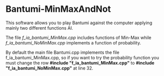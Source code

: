 # Bantumi-MinMaxAndNot
This software allows you to play Bantumi against the computer  applying mainly two different functions AI.

The file *f_ia_bantumi_MinMax.cpp* includes functions of Min-Max while *f_ia_bantumi_NoMinMax.cpp* implements a function of probability.

By default the main file Bantumi.cpp implements the file f_ia_bantumi_MinMax.cpp, so if you want to try the probability function you must change the row **#include "f_ia_bantumi_MinMax.cpp"** to **#include "f_ia_bantumi_NoMinMax.cpp"** at line 32.
